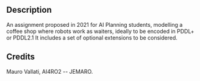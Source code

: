 ## Description

An assignment proposed in 2021 for AI Planning students, modelling a coffee shop where robots work as waiters, ideally to be encoded in PDDL+ or PDDL2.1
It includes a set of optional extensions to be considered.


## Credits

Mauro Vallati, AI4RO2 -- JEMARO.
